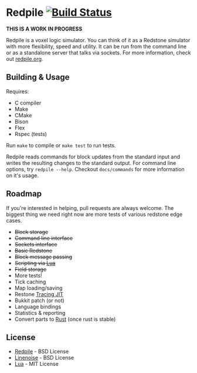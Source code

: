 Redpile [![Build Status](https://travis-ci.org/Nullreff/redpile.svg?branch=master)](https://travis-ci.org/Nullreff/redpile)
=======

**THIS IS A WORK IN PROGRESS**

Redpile is a voxel logic simulator.
You can think of it as a Redstone simulator with more flexibility, speed and utility.
It can be run from the command line or as a standalone server that talks via sockets.
For more information, check out [redpile.org](http://redpile.org/).

Building & Usage
----------------

Requires:

* C compiler
* Make
* CMake
* Bison
* Flex
* Rspec (tests)

Run `make` to compile or `make test` to run tests.

Redpile reads commands for block updates from the standard input and writes the resulting changes to the standard output.
For command line options, try `redpile --help`.  Checkout `docs/commands` for more information on it's usage.

Roadmap
-------

If you're interested in helping, pull requests are always welcome.  The biggest thing we need right now are more tests of various redstone edge cases.

* ~~Block storage~~
* ~~Command line interface~~
* ~~Sockets interface~~
* ~~Basic Redstone~~
* ~~Block message passing~~
* ~~Scripting via [Lua](http://www.lua.org/)~~
* ~~Field storage~~
* More tests!
* Tick caching
* Map loading/saving
* Restone [Tracing JIT](http://en.wikipedia.org/wiki/Tracing_just-in-time_compilation)
* Bukkit patch (or not)
* Language bindings
* Statistics & reporting
* Convert parts to [Rust](http://www.rust-lang.org/) (once rust is stable)

License
-------

* [Redpile](http://redpile.org/) - BSD License
* [Linenoise](https://github.com/antirez/linenoise/) - BSD License
* [Lua](http://www.lua.org/) - MIT License
